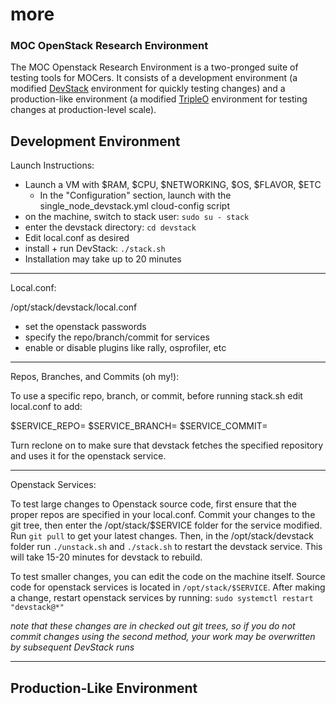 # more
### MOC OpenStack Research Environment

The MOC Openstack Research Environment is a two-pronged suite of testing tools for MOCers. It consists of a development environment (a modified [DevStack](https://docs.openstack.org/devstack/latest/) environment for quickly testing changes) and a production-like environment (a modified [TripleO](https://docs.openstack.org/tripleo-docs/latest/) environment for testing changes at production-level scale).

## Development Environment

Launch Instructions:
- Launch a VM with $RAM, $CPU, $NETWORKING, $OS, $FLAVOR, $ETC
   - In the "Configuration" section, launch with the single_node_devstack.yml
   cloud-config script
- on the machine, switch to stack user: `sudo su - stack`
- enter the devstack directory: `cd devstack`
- Edit local.conf as desired
- install + run DevStack: `./stack.sh`
- Installation may take up to 20 minutes

--------------------------------------------------------------

Local.conf:

/opt/stack/devstack/local.conf
- set the openstack passwords
- specify the repo/branch/commit for services
- enable or disable plugins like rally, osprofiler, etc

---------------------------------------------------------------

Repos, Branches, and Commits (oh my!):

To use a specific repo, branch, or commit, before running stack.sh
edit local.conf to add:

$SERVICE_REPO=<git repo url>
$SERVICE_BRANCH=<branch name>
$SERVICE_COMMIT=<commit sha>

Turn reclone on to make sure that devstack fetches the specified
repository and uses it for the openstack service.

--------------------------------------------------------------

Openstack Services:

To test large changes to Openstack source code, first ensure 
that the proper repos are specified in your local.conf. Commit
your changes to the git tree, then enter the /opt/stack/$SERVICE
folder for the service modified. Run `git pull` to get your latest
changes. Then, in the /opt/stack/devstack folder run `./unstack.sh` 
and `./stack.sh` to restart the devstack service. This will take 
15-20 minutes for devstack to rebuild.


To test smaller changes, you can edit the code on the machine
itself. Source code for openstack services is located in
`/opt/stack/$SERVICE`. After making a change, restart openstack
services by running:
`sudo systemctl restart "devstack@*"`

*note that these changes are in checked out git trees, so if you
do not commit changes using the second method, your work may
be overwritten by subsequent DevStack runs*

--------------------------------------------------------------



## Production-Like Environment


